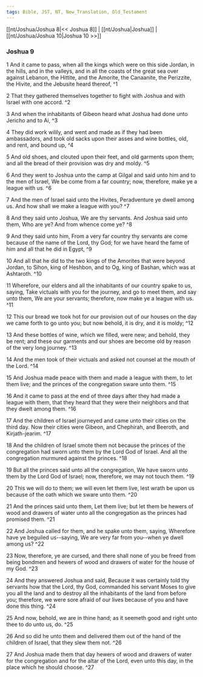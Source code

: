 ```yaml
---
tags: Bible, JST, NT, New_Translation, Old_Testament
---
```


[[nt/Joshua/Joshua 8|<< Joshua 8]] | [[nt/Joshua|Joshua]] | [[nt/Joshua/Joshua 10|Joshua 10 >>]]

### Joshua 9

1 And it came to pass, when all the kings which were on this side Jordan, in the hills, and in the valleys, and in all the coasts of the great sea over against Lebanon, the Hittite, and the Amorite, the Canaanite, the Perizzite, the Hivite, and the Jebusite heard thereof,  ^1

2 That they gathered themselves together to fight with Joshua and with Israel with one accord.  ^2

3 And when the inhabitants of Gibeon heard what Joshua had done unto Jericho and to Ai,  ^3

4 They did work wilily, and went and made as if they had been ambassadors, and took old sacks upon their asses and wine bottles, old, and rent, and bound up,  ^4

5 And old shoes, and clouted upon their feet, and old garments upon them; and all the bread of their provision was dry and moldy.  ^5

6 And they went to Joshua unto the camp at Gilgal and said unto him and to the men of Israel, We be come from a far country; now, therefore, make ye a league with us.  ^6

7 And the men of Israel said unto the Hivites, Peradventure ye dwell among us. And how shall we make a league with you?  ^7

8 And they said unto Joshua, We are thy servants. And Joshua said unto them, Who are ye? And from whence come ye?  ^8

9 And they said unto him, From a very far country thy servants are come because of the name of the Lord, thy God; for we have heard the fame of him and all that he did in Egypt,  ^9

10 And all that he did to the two kings of the Amorites that were beyond Jordan, to Sihon, king of Heshbon, and to Og, king of Bashan, which was at Ashtaroth.  ^10

11 Wherefore, our elders and all the inhabitants of our country spake to us, saying, Take victuals with you for the journey, and go to meet them, and say unto them, We are your servants; therefore, now make ye a league with us.  ^11

12 This our bread we took hot for our provision out of our houses on the day we came forth to go unto you; but now behold, it is dry, and it is moldy;  ^12

13 And these bottles of wine, which we filled, were new; and behold, they be rent; and these our garments and our shoes are become old by reason of the very long journey.  ^13

14 And the men took of their victuals and asked not counsel at the mouth of the Lord.  ^14

15 And Joshua made peace with them and made a league with them, to let them live; and the princes of the congregation sware unto them.  ^15

16 And it came to pass at the end of three days after they had made a league with them, that they heard that they were their neighbors and that they dwelt among them.  ^16

17 And the children of Israel journeyed and came unto their cities on the third day. Now their cities were Gibeon, and Chephirah, and Beeroth, and Kirjath-jearim.  ^17

18 And the children of Israel smote them not because the princes of the congregation had sworn unto them by the Lord God of Israel. And all the congregation murmured against the princes.  ^18

19 But all the princes said unto all the congregation, We have sworn unto them by the Lord God of Israel; now, therefore, we may not touch them.  ^19

20 This we will do to them; we will even let them live, lest wrath be upon us because of the oath which we sware unto them.  ^20

21 And the princes said unto them, Let them live; but let them be hewers of wood and drawers of water unto all the congregation as the princes had promised them.  ^21

22 And Joshua called for them, and he spake unto them, saying, Wherefore have ye beguiled us\--saying, We are very far from you\--when ye dwell among us?  ^22

23 Now, therefore, ye are cursed, and there shall none of you be freed from being bondmen and hewers of wood and drawers of water for the house of my God.  ^23

24 And they answered Joshua and said, Because it was certainly told thy servants how that the Lord, thy God, commanded his servant Moses to give you all the land and to destroy all the inhabitants of the land from before you; therefore, we were sore afraid of our lives because of you and have done this thing.  ^24

25 And now, behold, we are in thine hand; as it seemeth good and right unto thee to do unto us, do.  ^25

26 And so did he unto them and delivered them out of the hand of the children of Israel, that they slew them not.  ^26

27 And Joshua made them that day hewers of wood and drawers of water for the congregation and for the altar of the Lord, even unto this day, in the place which he should choose.  ^27

 

